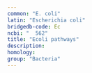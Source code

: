 ```yaml
---
common: "E. coli"
latin: "Escherichia coli"
bridgedb-code: Ec
ncbi: "  562"
title: "Ecoli pathways"
description:
homology: 
group: "Bacteria"
---
```

